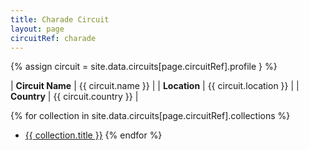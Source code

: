 ```yaml
---
title: Charade Circuit
layout: page
circuitRef: charade
---
```


{% assign circuit = site.data.circuits[page.circuitRef].profile } %}

| **Circuit Name** | {{ circuit.name }}     |
| **Location**     | {{ circuit.location }} |
| **Country**      | {{ circuit.country }}  |

{% for collection in site.data.circuits[page.circuitRef].collections %}
- [{{ collection.title }}]({{collection.url}})
{% endfor %}
